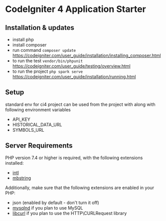 # CodeIgniter 4 Application Starter


## Installation & updates
- install php
- install composer
- run command `composer update` https://codeigniter.com/user_guide/installation/installing_composer.html
- to run the test  `vendor/bin/phpunit` https://codeigniter.com/user_guide/testing/overview.html
- to run the project `php spark serve` https://codeigniter.com/user_guide/installation/running.html


## Setup

standard env for ci4 project can be used from the project with along with following environment variables  
- API_KEY  
- HISTORICAL_DATA_URL  
- SYMBOLS_URL  


## Server Requirements

PHP version 7.4 or higher is required, with the following extensions installed:

- [intl](http://php.net/manual/en/intl.requirements.php)
- [mbstring](http://php.net/manual/en/mbstring.installation.php)

Additionally, make sure that the following extensions are enabled in your PHP:

- json (enabled by default - don't turn it off)
- [mysqlnd](http://php.net/manual/en/mysqlnd.install.php) if you plan to use MySQL
- [libcurl](http://php.net/manual/en/curl.requirements.php) if you plan to use the HTTP\CURLRequest library
